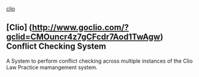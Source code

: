
[clio]( clioflict/public/images/Clio_logo_244x87.png)

## [Clio] (http://www.goclio.com/?gclid=CMOuncr4z7gCFcdr7Aod1TwAgw) Conflict Checking System


A System to perform conflict checking across multiple instances of the Clio Law Practice mamangement system.